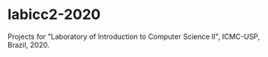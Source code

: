 # labicc2-2020
Projects for "Laboratory of Introduction to Computer Science II", ICMC-USP, Brazil, 2020.
